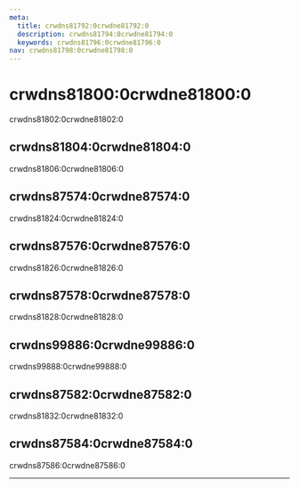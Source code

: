 ```yaml
---
meta:
  title: crwdns81792:0crwdne81792:0
  description: crwdns81794:0crwdne81794:0
  keywords: crwdns81796:0crwdne81796:0
nav: crwdns81798:0crwdne81798:0
---
```


# crwdns81800:0crwdne81800:0

crwdns81802:0crwdne81802:0

## crwdns81804:0crwdne81804:0

crwdns81806:0crwdne81806:0

<entry-ad />

## crwdns87574:0crwdne87574:0

crwdns81824:0crwdne81824:0

<promoted-ad slug="vuemastery-getting-started" />

## crwdns87576:0crwdne87576:0

crwdns81826:0crwdne81826:0

<random-ad />

## crwdns87578:0crwdne87578:0

crwdns81828:0crwdne81828:0

<discovery-ad />

## crwdns99886:0crwdne99886:0

crwdns99888:0crwdne99888:0

<highlighted-ad slug="freelancer-free" />

## crwdns87582:0crwdne87582:0

crwdns81832:0crwdne81832:0

<exit-ad />

## crwdns87584:0crwdne87584:0

crwdns87586:0crwdne87586:0<inline-ad slug="scrimba-buttons" />

---

<up-next />

<contribute />
